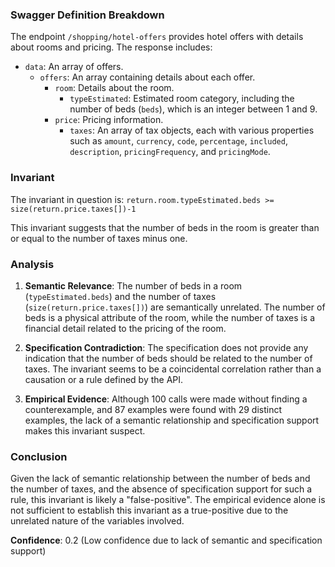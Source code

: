 ### Swagger Definition Breakdown

The endpoint `/shopping/hotel-offers` provides hotel offers with details about rooms and pricing. The response includes:
- `data`: An array of offers.
  - `offers`: An array containing details about each offer.
    - `room`: Details about the room.
      - `typeEstimated`: Estimated room category, including the number of beds (`beds`), which is an integer between 1 and 9.
    - `price`: Pricing information.
      - `taxes`: An array of tax objects, each with various properties such as `amount`, `currency`, `code`, `percentage`, `included`, `description`, `pricingFrequency`, and `pricingMode`.

### Invariant

The invariant in question is: `return.room.typeEstimated.beds >= size(return.price.taxes[])-1`

This invariant suggests that the number of beds in the room is greater than or equal to the number of taxes minus one.

### Analysis

1. **Semantic Relevance**: The number of beds in a room (`typeEstimated.beds`) and the number of taxes (`size(return.price.taxes[])`) are semantically unrelated. The number of beds is a physical attribute of the room, while the number of taxes is a financial detail related to the pricing of the room.

2. **Specification Contradiction**: The specification does not provide any indication that the number of beds should be related to the number of taxes. The invariant seems to be a coincidental correlation rather than a causation or a rule defined by the API.

3. **Empirical Evidence**: Although 100 calls were made without finding a counterexample, and 87 examples were found with 29 distinct examples, the lack of a semantic relationship and specification support makes this invariant suspect.

### Conclusion

Given the lack of semantic relationship between the number of beds and the number of taxes, and the absence of specification support for such a rule, this invariant is likely a "false-positive". The empirical evidence alone is not sufficient to establish this invariant as a true-positive due to the unrelated nature of the variables involved.

**Confidence**: 0.2 (Low confidence due to lack of semantic and specification support)
